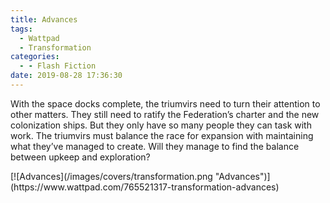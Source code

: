 ```yaml
---
title: Advances
tags:
  - Wattpad
  - Transformation
categories:
  - - Flash Fiction
date: 2019-08-28 17:36:30
---
```


With the space docks complete, the triumvirs need to turn their attention to other matters.  They still need to ratify the Federation’s charter and the new colonization ships. But they only have so many people they can task with work. The triumvirs must balance the race for expansion with maintaining what they’ve managed to create.<!-- more --> Will they manage to find the balance between upkeep and exploration?
<div class="center">[![Advances](/images/covers/transformation.png "Advances")](https://www.wattpad.com/765521317-transformation-advances)</div>